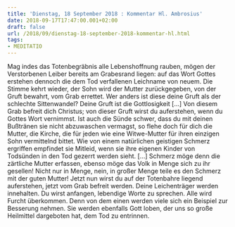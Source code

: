 ```yaml
---
title: 'Dienstag, 18 September 2018 : Kommentar Hl. Ambrosius'
date: 2018-09-17T17:47:00.001+02:00
draft: false
url: /2018/09/dienstag-18-september-2018-kommentar-hl.html
tags: 
- MEDITATIO
---
```


Mag indes das Totenbegräbnis alle Lebenshoffnung rauben, mögen der Verstorbenen Leiber bereits am Grabesrand liegen: auf das Wort Gottes erstehen dennoch die dem Tod verfallenen Leichname von neuem. Die Stimme kehrt wieder, der Sohn wird der Mutter zurückgegeben, von der Gruft bewahrt, vom Grab errettet. Wer anders ist diese deine Gruft als der schlechte Sittenwandel? Deine Gruft ist die Gottlosigkeit \[…\] Von diesem Grab befreit dich Christus; von dieser Gruft wirst du auferstehen, wenn du Gottes Wort vernimmst. Ist auch die Sünde schwer, dass du mit deinen Bußtränen sie nicht abzuwaschen vermagst, so flehe doch für dich die Mutter, die Kirche, die für jeden wie eine Witwe-Mutter für ihren einzigen Sohn vermittelnd bittet. Wie von einem natürlichen geistigen Schmerz ergriffen empfindet sie Mitleid, wenn sie ihre eigenen Kinder von Todsünden in den Tod gezerrt werden sieht. \[…\] Schmerz möge denn die zärtliche Mutter erfassen, ebenso möge das Volk in Menge sich zu ihr gesellen! Nicht nur in Menge, nein, in großer Menge teile es den Schmerz mit der guten Mutter! Jetzt nun wirst du auf der Totenbahre liegend auferstehen, jetzt vom Grab befreit werden. Deine Leichenträger werden innehalten. Du wirst anfangen, lebendige Worte zu sprechen. Alle wird Furcht überkommen. Denn von dem einen werden viele sich ein Beispiel zur Besserung nehmen. Sie werden ebenfalls Gott loben, der uns so große Heilmittel dargeboten hat, dem Tod zu entrinnen.